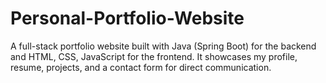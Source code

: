 # Personal-Portfolio-Website
A full-stack portfolio website built with Java (Spring Boot) for the backend and HTML, CSS, JavaScript for the frontend. It showcases my profile, resume, projects, and a contact form for direct communication.
